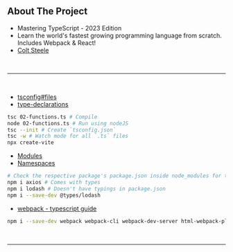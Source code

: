 ## About The Project

- Mastering TypeScript - 2023 Edition
- Learn the world's fastest growing programming language from scratch. Includes Webpack & React!
- [Colt Steele](https://github.com/Colt)

&nbsp;

---

&nbsp;

- [tsconfig#files](https://www.typescriptlang.org/tsconfig#files)
- [type-declarations](https://www.typescriptlang.org/docs/handbook/2/type-declarations.html#dts-files)

```sh
tsc 02-functions.ts # Compile
node 02-functions.ts # Run using nodeJS
tsc --init # Create `tsconfig.json`
tsc -w # Watch mode for all `.ts` files
npx create-vite
```

- [Modules](https://www.typescriptlang.org/docs/handbook/modules.html)
- [Namespaces](https://www.typescriptlang.org/docs/handbook/namespaces.html)

```sh
# Check the respective package's package.json inside node_modules for typings
npm i axios # Comes with types
npm i lodash # Doesn't have typings in package.json
npm i --save-dev @types/lodash
```

- [webpack - typescript guide](https://webpack.js.org/guides/typescript/)

```sh
npm i --save-dev webpack webpack-cli webpack-dev-server html-webpack-plugin typescript ts-loader
```

&nbsp;

---

&nbsp;
